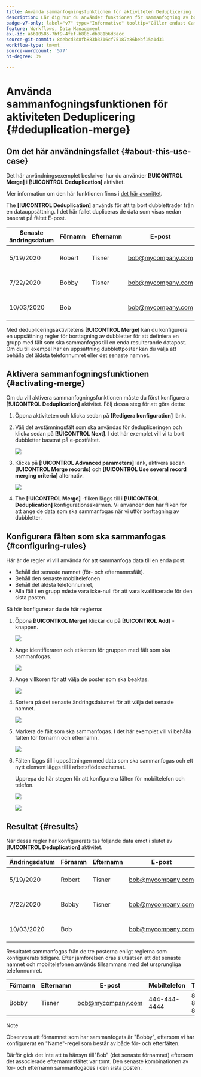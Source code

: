 ```yaml
---
title: Använda sammanfogningsfunktionen för aktiviteten Deduplicering
description: Lär dig hur du använder funktionen för sammanfogning av borttagning av dubbletter i aktiviteten
badge-v7-only: label="v7" type="Informative" tooltip="Gäller endast Campaign Classic v7"
feature: Workflows, Data Management
exl-id: a6b10585-7bf9-4fef-b886-db081b6d3acc
source-git-commit: 8debcd3d8fb883b3316cf75187a86bebf15a1d31
workflow-type: tm+mt
source-wordcount: '577'
ht-degree: 3%

---
```


# Använda sammanfogningsfunktionen för aktiviteten Deduplicering {#deduplication-merge}



## Om det här användningsfallet {#about-this-use-case}

Det här användningsexemplet beskriver hur du använder **[!UICONTROL Merge]** i **[!UICONTROL Deduplication]** aktivitet.

Mer information om den här funktionen finns i [det här avsnittet](deduplication.md#merging-fields-into-single-record).

The **[!UICONTROL Deduplication]** används för att ta bort dubblettrader från en datauppsättning. I det här fallet dupliceras de data som visas nedan baserat på fältet E-post.

| Senaste ändringsdatum | Förnamn | Efternamn | E-post | Mobiltelefon | Telefon |
|-----|------------|-----------|-------|--------------|------|
| 5/19/2020 | Robert | Tisner | bob@mycompany.com | 444-444-444 | 777-777-777 |
| 7/22/2020 | Bobby | Tisner | bob@mycompany.com | | 777-777-777 |
| 10/03/2020 | Bob |  | bob@mycompany.com | | 888-888-8888 |

Med dedupliceringsaktivitetens **[!UICONTROL Merge]** kan du konfigurera en uppsättning regler för borttagning av dubbletter för att definiera en grupp med fält som ska sammanfogas till en enda resulterande datapost. Om du till exempel har en uppsättning dubblettposter kan du välja att behålla det äldsta telefonnumret eller det senaste namnet.

## Aktivera sammanfogningsfunktionen {#activating-merge}


Om du vill aktivera sammanfogningsfunktionen måste du först konfigurera **[!UICONTROL Deduplication]** aktivitet. Följ dessa steg för att göra detta:

1. Öppna aktiviteten och klicka sedan på **[Redigera konfiguration]** länk.

1. Välj det avstämningsfält som ska användas för dedupliceringen och klicka sedan på **[!UICONTROL Next]**. I det här exemplet vill vi ta bort dubbletter baserat på e-postfältet.

   ![](assets/uc_merge_edit.png)

1. Klicka på **[!UICONTROL Advanced parameters]** länk, aktivera sedan **[!UICONTROL Merge records]** och **[!UICONTROL Use several record merging criteria]** alternativ.

   ![](assets/uc_merge_advanced_parameters.png)

1. The **[!UICONTROL Merge]** -fliken läggs till i **[!UICONTROL Deduplication]** konfigurationsskärmen. Vi använder den här fliken för att ange de data som ska sammanfogas när vi utför borttagning av dubbletter.

## Konfigurera fälten som ska sammanfogas {#configuring-rules}

Här är de regler vi vill använda för att sammanfoga data till en enda post:

* Behåll det senaste namnet (för- och efternamnsfält).
* Behåll den senaste mobiltelefonen
* Behåll det äldsta telefonnumret,
* Alla fält i en grupp måste vara icke-null för att vara kvalificerade för den sista posten.

Så här konfigurerar du de här reglerna:

1. Öppna **[!UICONTROL Merge]** klickar du på **[!UICONTROL Add]** -knappen.

   ![](assets/uc_merge_add.png)

1. Ange identifieraren och etiketten för gruppen med fält som ska sammanfogas.

   ![](assets/uc_merge_identifier.png)

1. Ange villkoren för att välja de poster som ska beaktas.

   ![](assets/uc_merge_filter.png)

1. Sortera på det senaste ändringsdatumet för att välja det senaste namnet.

   ![](assets/uc_merge_sort.png)

1. Markera de fält som ska sammanfogas. I det här exemplet vill vi behålla fälten för förnamn och efternamn.

   ![](assets/uc_merge_keep.png)

1. Fälten läggs till i uppsättningen med data som ska sammanfogas och ett nytt element läggs till i arbetsflödesschemat.

   Upprepa de här stegen för att konfigurera fälten för mobiltelefon och telefon.

   ![](assets/dedup8.png)

   ![](assets/dedup9.png)

## Resultat {#results}

När dessa regler har konfigurerats tas följande data emot i slutet av **[!UICONTROL Deduplication]** aktivitet.

| Ändringsdatum | Förnamn | Efternamn | E-post | Mobiltelefon | Telefon |
|-----|------------|-----------|-------|--------------|------|
| 5/19/2020 | Robert | Tisner | bob@mycompany.com | 444-444-444 | 777-777-777 |
| 7/22/2020 | Bobby | Tisner | bob@mycompany.com | | 777-777-777 |
| 10/03/2020 | Bob |  | bob@mycompany.com | | 888-888-8888 |

Resultatet sammanfogas från de tre posterna enligt reglerna som konfigurerats tidigare. Efter jämförelsen dras slutsatsen att det senaste namnet och mobiltelefonen används tillsammans med det ursprungliga telefonnumret.

| Förnamn | Efternamn | E-post | Mobiltelefon | Telefon |
|------------|-----------|-------|--------------|------|
| Bobby | Tisner | bob@mycompany.com | 444-444-4444 | 888-888-8888 |

>[!NOTE]
>
> Observera att förnamnet som har sammanfogats är &quot;Bobby&quot;, eftersom vi har konfigurerat en &quot;Name&quot;-regel som består av både för- och efterfälten.
>
>Därför gick det inte att ta hänsyn till&quot;Bob&quot; (det senaste förnamnet) eftersom det associerade efternamnsfältet var tomt. Den senaste kombinationen av för- och efternamn sammanfogades i den sista posten.
